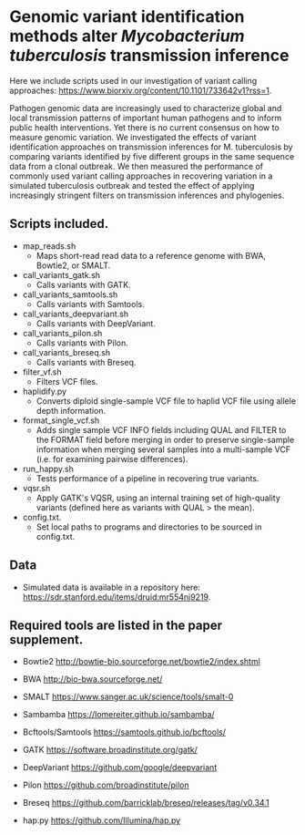 # Genomic variant identification methods alter *Mycobacterium tuberculosis* transmission inference

Here we include scripts used in our investigation of variant calling approaches: https://www.biorxiv.org/content/10.1101/733642v1?rss=1. 

Pathogen genomic data are increasingly used to characterize global and local transmission patterns of important human pathogens and to inform public health interventions. Yet there is no current consensus on how to measure genomic variation. We investigated the effects of variant identification approaches on transmission inferences for M. tuberculosis by comparing variants identified by five different groups in the same sequence data from a clonal outbreak. We then measured the performance of commonly used variant calling approaches in recovering variation in a simulated tuberculosis outbreak and tested the effect of applying increasingly stringent filters on transmission inferences and phylogenies. 


## Scripts included. 

- map_reads.sh 
  - Maps short-read read data to a reference genome with BWA, Bowtie2, or SMALT.
- call_variants_gatk.sh 
  - Calls variants with GATK. 
- call_variants_samtools.sh 
  - Calls variants with Samtools. 
- call_variants_deepvariant.sh 
  - Calls variants with DeepVariant. 
- call_variants_pilon.sh 
  - Calls variants with Pilon.
- call_variants_breseq.sh 
  - Calls variants with Breseq.
- filter_vf.sh 
  - Filters VCF files. 
- haplidify.py
  - Converts diploid single-sample VCF file to haplid VCF file using allele depth information.  
- format_single_vcf.sh 
  - Adds single sample VCF INFO fields including QUAL and FILTER to the FORMAT field before merging in order to preserve single-sample information when merging several samples into a multi-sample VCF (i.e. for examining pairwise differences).
- run_happy.sh 
  - Tests performance of a pipeline in recovering true variants.
- vqsr.sh
  - Apply GATK's VQSR, using an internal training set of high-quality variants (defined here as variants with QUAL > the mean).
- config.txt. 
  - Set local paths to programs and directories to be sourced in config.txt.

## Data 
- Simulated data is available in a repository here: https://sdr.stanford.edu/items/druid:mr554nj9219. 

## Required tools are listed in the paper supplement.

- Bowtie2	http://bowtie-bio.sourceforge.net/bowtie2/index.shtml

- BWA	http://bio-bwa.sourceforge.net/

- SMALT	https://www.sanger.ac.uk/science/tools/smalt-0

- Sambamba	https://lomereiter.github.io/sambamba/

- Bcftools/Samtools	https://samtools.github.io/bcftools/

- GATK	https://software.broadinstitute.org/gatk/

- DeepVariant	https://github.com/google/deepvariant

- Pilon https://github.com/broadinstitute/pilon

- Breseq https://github.com/barricklab/breseq/releases/tag/v0.34.1

- hap.py	https://github.com/Illumina/hap.py

